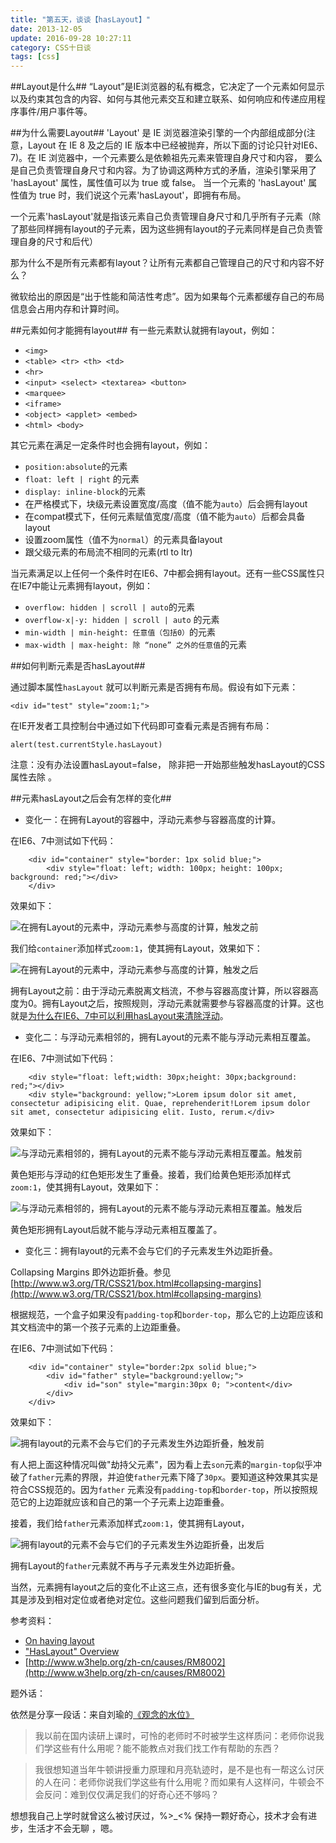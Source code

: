 ```yaml
---
title: "第五天，谈谈【hasLayout】"
date: 2013-12-05
update: 2016-09-28 10:27:11
category: CSS十日谈
tags: [css]
---
```


##Layout是什么##
“Layout”是IE浏览器的私有概念，它决定了一个元素如何显示以及约束其包含的内容、如何与其他元素交互和建立联系、如何响应和传递应用程序事件/用户事件等。

##为什么需要Layout##
'Layout' 是 IE 浏览器渲染引擎的一个内部组成部分(注意，Layout 在 IE 8 及之后的 IE 版本中已经被抛弃，所以下面的讨论只针对IE6、7)。在 IE 浏览器中，一个元素要么是依赖祖先元素来管理自身尺寸和内容， 要么是自己负责管理自身尺寸和内容。为了协调这两种方式的矛盾，渲染引擎采用了 'hasLayout' 属性，属性值可以为 true 或 false。 当一个元素的 'hasLayout' 属性值为 true 时，我们说这个元素'hasLayout'，即拥有布局。

一个元素'hasLayout'就是指该元素自己负责管理自身尺寸和几乎所有子元素（除了那些同样拥有layout的子元素，因为这些拥有layout的子元素同样是自己负责管理自身的尺寸和后代）

那为什么不是所有元素都有layout？让所有元素都自己管理自己的尺寸和内容不好么？

微软给出的原因是“出于性能和简洁性考虑”。因为如果每个元素都缓存自己的布局信息会占用内存和计算时间。

##元素如何才能拥有layout##
有一些元素默认就拥有layout，例如：

 -  `<img>`
 -  `<table> <tr> <th> <td>`
 -  `<hr>`
 - `<input> <select> <textarea> <button>`
 - `<marquee>`
 - `<iframe>`
 - `<object> <applet> <embed>`
 - `<html> <body>`

其它元素在满足一定条件时也会拥有layout，例如：

 - `position:absolute`的元素
 - `float: left | right` 的元素
 - `display: inline-block`的元素
 - 在严格模式下，块级元素设置宽度/高度（值不能为`auto`）后会拥有layout
 - 在compat模式下，任何元素赋值宽度/高度（值不能为`auto`）后都会具备layout
 - 设置zoom属性（值不为`normal`）的元素具备layout
 - 跟父级元素的布局流不相同的元素(rtl to ltr)

当元素满足以上任何一个条件时在IE6、7中都会拥有layout。还有一些CSS属性只在IE7中能让元素拥有layout，例如：

 - `overflow: hidden | scroll | auto`的元素
 - `overflow-x|-y: hidden | scroll | auto` 的元素
 - `min-width | min-height: 任意值（包括0）`的元素
 - `max-width | max-height: 除 “none” 之外的任意值`的元素

##如何判断元素是否hasLayout##

通过脚本属性`hasLayout` 就可以判断元素是否拥有布局。假设有如下元素：

    <div id="test" style="zoom:1;">

在IE开发者工具控制台中通过如下代码即可查看元素是否拥有布局：

    alert(test.currentStyle.hasLayout)

注意：没有办法设置hasLayout=false， 除非把一开始那些触发hasLayout的CSS属性去除
。

##元素hasLayout之后会有怎样的变化##

 - 变化一：在拥有Layout的容器中，浮动元素参与容器高度的计算。

 在IE6、7中测试如下代码：


        <div id="container" style="border: 1px solid blue;">
            <div style="float: left; width: 100px; height: 100px; background: red;"></div>
        </div>

  效果如下：

![在拥有Layout的元素中，浮动元素参与高度的计算，触发之前][1]

我们给`container`添加样式`zoom:1`，使其拥有Layout，效果如下：

![在拥有Layout的元素中，浮动元素参与高度的计算，触发之后][2]

拥有Layout之前：由于浮动元素脱离文档流，不参与容器高度计算，所以容器高度为0。拥有Layout之后，按照规则，浮动元素就需要参与容器高度的计算。这也就是[为什么在IE6、7中可以利用hasLayout来清除浮动](http://www.html-js.com/article/1691#haslayout-clear-float)。

 - 变化二：与浮动元素相邻的，拥有Layout的元素不能与浮动元素相互覆盖。

 在IE6、7中测试如下代码：

        <div style="float: left;width: 30px;height: 30px;background: red;"></div>
        <div style="background: yellow;">Lorem ipsum dolor sit amet, consectetur adipisicing elit. Quae, reprehenderit!Lorem ipsum dolor sit amet, consectetur adipisicing elit. Iusto, rerum.</div>

 效果如下：

![与浮动元素相邻的，拥有Layout的元素不能与浮动元素相互覆盖。触发前][3]

黄色矩形与浮动的红色矩形发生了重叠。接着，我们给黄色矩形添加样式`zoom:1`，使其拥有Layout，效果如下：

![与浮动元素相邻的，拥有Layout的元素不能与浮动元素相互覆盖。触发后][4]

黄色矩形拥有Layout后就不能与浮动元素相互覆盖了。

 - 变化三：拥有layout的元素不会与它们的子元素发生外边距折叠。

 Collapsing Margins 即外边距折叠。参见[http://www.w3.org/TR/CSS21/box.html#collapsing-margins](http://www.w3.org/TR/CSS21/box.html#collapsing-margins)

 根据规范，一个盒子如果没有`padding-top`和`border-top`，那么它的上边距应该和其文档流中的第一个孩子元素的上边距重叠。

 在IE6、7中测试如下代码：

        <div id="container" style="border:2px solid blue;">
            <div id="father" style="background:yellow;">
                <div id="son" style="margin:30px 0; ">content</div>
            </div>
        </div>
 效果如下：

![拥有layout的元素不会与它们的子元素发生外边距折叠，触发前][5]

有人把上面这种情况叫做"劫持父元素"，因为看上去`son`元素的`margin-top`似乎冲破了`father`元素的界限，并迫使`father`元素下降了`30px`。要知道这种效果其实是符合CSS规范的。因为`father` 元素没有`padding-top`和`border-top`，所以按照规范它的上边距就应该和自己的第一个子元素上边距重叠。

 接着，我们给`father`元素添加样式`zoom:1`，使其拥有Layout，

 ![拥有layout的元素不会与它们的子元素发生外边距折叠，出发后][6]

拥有Layout的`father`元素就不再与子元素发生外边距折叠。

当然，元素拥有layout之后的变化不止这三点，还有很多变化与IE的bug有关，尤其是涉及到相对定位或者绝对定位。这些问题我们留到后面分析。

参考资料：

 - [On having layout](http://www.satzansatz.de/cssd/onhavinglayout.html)
 - ["HasLayout" Overview](http://msdn.microsoft.com/en-us/library/bb250481%28VS.85%29.aspx)
 - [http://www.w3help.org/zh-cn/causes/RM8002](http://www.w3help.org/zh-cn/causes/RM8002)



题外话：

依然是分享一段话：来自刘瑜的[《观念的水位》](http://book.douban.com/subject/20463108/)

> 我以前在国内读研上课时，可怜的老师时不时被学生这样质问：老师你说我们学这些有什么用呢？能不能教点对我们找工作有帮助的东西？

> 我很想知道当年牛顿讲授重力原理和月亮轨迹时，是不是也有一帮这么讨厌的人在问：老师你说我们学这些有什么用呢？而如果有人这样问，牛顿会不会反问：难到仅仅满足我们的好奇心还不够吗？

想想我自己上学时就曾这么被讨厌过，%>_<%  保持一颗好奇心，技术才会有进步，生活才不会无聊 ，嗯。


  [1]: http://htmljs.b0.upaiyun.com/uploads/1388905700116-1.PNG
  [2]: http://htmljs.b0.upaiyun.com/uploads/1388905888623-2.PNG
  [3]: http://htmljs.b0.upaiyun.com/uploads/1388907789817-3.PNG
  [4]: http://htmljs.b0.upaiyun.com/uploads/1388908494462-4.PNG
  [5]: http://htmljs.b0.upaiyun.com/uploads/1388910497208-5.PNG
  [6]: http://htmljs.b0.upaiyun.com/uploads/1388910521389-6.PNG
